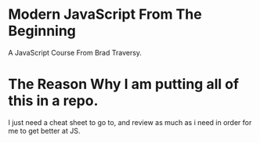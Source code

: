 # Modern JavaScript From The Beginning
A JavaScript Course From Brad Traversy.


# The Reason Why I am putting all of this in a repo.

I just need a cheat sheet to go to, and review as much as i need in order for me to get better at JS.






